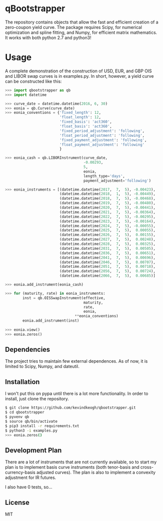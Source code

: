 # qBootstrapper

The repository contains objects that allow the fast and efficient creation of a zero-coupon yield curve. The package requires Scipy, for numerical optimization and spline fitting, and Numpy, for efficient matrix mathematics. It works with both python 2.7 and python3!

# Usage
A complete demonstration of the construction of USD, EUR, and GBP OIS and LIBOR swap curves is in examples.py. In short, however, a yield curve can be constructed like this:
```python
>>> import qbootstrapper as qb
>>> import datetime

>>> curve_date = datetime.datetime(2016, 6, 30)
>>> eonia = qb.Curve(curve_date)
>>> eonia_conventions = {'fixed_length': 12,
                         'float_length': 12,
                         'fixed_basis': 'act360',
                         'float_basis': 'act360',
                         'fixed_period_adjustment': 'following',
                         'float_period_adjustment': 'following',
                         'fixed_payment_adjustment': 'following',
                         'float_payment_adjustment': 'following'
                         }

>>> eonia_cash = qb.LIBORInstrument(curve_date,
                                    -0.00293,
                                    5,
                                    eonia,
                                    length_type='days',
                                    payment_adjustment='following')

>>> eonia_instruments = [(datetime.datetime(2017,  7,  5), -0.00423),
                         (datetime.datetime(2018,  1,  5), -0.00449),
                         (datetime.datetime(2018,  7,  5), -0.00468),
                         (datetime.datetime(2019,  7,  5), -0.00480),
                         (datetime.datetime(2020,  7,  5), -0.00441),
                         (datetime.datetime(2021,  7,  5), -0.00364),
                         (datetime.datetime(2022,  7,  5), -0.00295),
                         (datetime.datetime(2023,  7,  5), -0.00164),
                         (datetime.datetime(2024,  7,  5), -0.00055),
                         (datetime.datetime(2025,  7,  5),  0.00055),
                         (datetime.datetime(2026,  7,  5),  0.00155),
                         (datetime.datetime(2027,  7,  5),  0.00248),
                         (datetime.datetime(2028,  7,  5),  0.00325),
                         (datetime.datetime(2031,  7,  5),  0.00505),
                         (datetime.datetime(2036,  7,  5),  0.00651),
                         (datetime.datetime(2041,  7,  5),  0.00696),
                         (datetime.datetime(2046,  7,  5),  0.00707),
                         (datetime.datetime(2051,  7,  5),  0.00718),
                         (datetime.datetime(2056,  7,  5),  0.00724),
                         (datetime.datetime(2066,  7,  5),  0.00685)]

>>> eonia.add_instrument(eonia_cash)

>>> for (maturity, rate) in eonia_instruments:
        inst = qb.OISSwapInstrument(effective,
                                    maturity,
                                    rate,
                                    eonia,
                                **eonia_conventions)
        eonia.add_instrument(inst)
    
>>> eonia.view()
>>> eonia.zeros()
```

## Dependencies
The project tries to maintain few external dependences. As of now, it is limited to Scipy, Numpy, and dateutil.

## Installation
I won't put this on pypa until there is a lot more functionality. In order to install, just clone the repository.
```sh
$ git clone https://github.com/kevindkeogh/qbootstrapper.git
$ cd qbootstrapper
$ pyvenv qb
$ source qb/bin/activate
$ pip3 install -r requirements.txt
$ python3 -i examples.py
>>> eonia.zeros()
```

## Development Plan
There are a lot of instruments that are not currently available, so to start my plan is to implement basis curve instruments (both tenor-basis and cross-currency-basis adjusted curves). The plan is also to implement a convexity adjustment for IR futures.

I also have 0 tests, so...

License
-------
MIT
